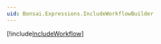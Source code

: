 ```yaml
---
uid: Bonsai.Expressions.IncludeWorkflowBuilder
---
```


[!include[IncludeWorkflow](~/articles/expressions-includeworkflow.md)]
